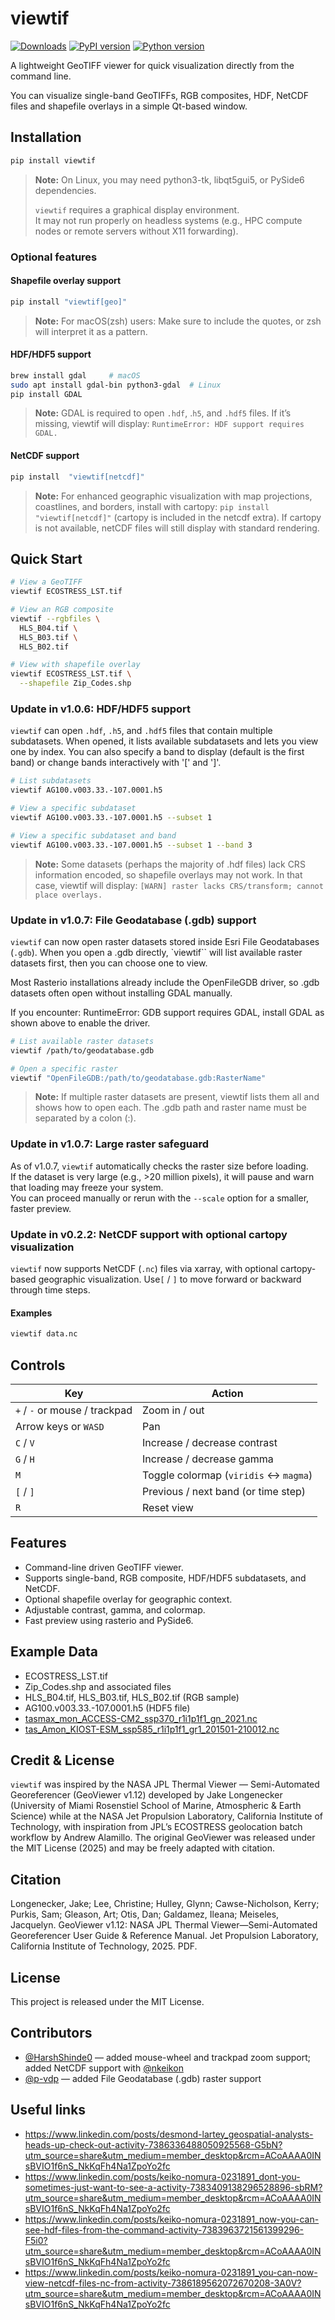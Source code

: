 # viewtif
[![Downloads](https://static.pepy.tech/badge/viewtif)](https://pepy.tech/project/viewtif)
[![PyPI version](https://img.shields.io/pypi/v/viewtif)](https://pypi.org/project/viewtif/)
[![Python version](https://img.shields.io/badge/python-%3E%3D3.9-blue.svg)](https://pypi.org/project/viewtif/)



A lightweight GeoTIFF viewer for quick visualization directly from the command line.  

You can visualize single-band GeoTIFFs, RGB composites, HDF, NetCDF files and shapefile overlays in a simple Qt-based window.

## Installation

```bash
pip install viewtif
```
> **Note:** On Linux, you may need python3-tk, libqt5gui5, or PySide6 dependencies.
> 
>`viewtif` requires a graphical display environment.  
> It may not run properly on headless systems (e.g., HPC compute nodes or remote servers without X11 forwarding).

### Optional features
#### Shapefile overlay support
```bash
pip install "viewtif[geo]"
```
> **Note:** For macOS(zsh) users:
> Make sure to include the quotes, or zsh will interpret it as a pattern.

#### HDF/HDF5 support 
```bash
brew install gdal     # macOS
sudo apt install gdal-bin python3-gdal  # Linux
pip install GDAL
```
> **Note:** GDAL is required to open `.hdf`, .`h5`, and `.hdf5` files. If it’s missing, viewtif will display: `RuntimeError: HDF support requires GDAL.`

#### NetCDF support 
```bash
pip install  "viewtif[netcdf]"
```
> **Note:** For enhanced geographic visualization with map projections, coastlines, and borders, install with cartopy: `pip install "viewtif[netcdf]"` (cartopy is included in the netcdf extra). If cartopy is not available, netCDF files will still display with standard rendering.
## Quick Start
```bash
# View a GeoTIFF
viewtif ECOSTRESS_LST.tif

# View an RGB composite
viewtif --rgbfiles \
  HLS_B04.tif \
  HLS_B03.tif \
  HLS_B02.tif

# View with shapefile overlay
viewtif ECOSTRESS_LST.tif \
  --shapefile Zip_Codes.shp
```
### Update in v1.0.6: HDF/HDF5 support
`viewtif` can open `.hdf`, `.h5`, and `.hdf5` files that contain multiple subdatasets. When opened, it lists available subdatasets and lets you view one by index. You can also specify a band to display (default is the first band) or change bands interactively with '[' and ']'.
```bash
# List subdatasets
viewtif AG100.v003.33.-107.0001.h5

# View a specific subdataset
viewtif AG100.v003.33.-107.0001.h5 --subset 1

# View a specific subdataset and band
viewtif AG100.v003.33.-107.0001.h5 --subset 1 --band 3
```
> **Note:** Some datasets (perhaps the majority of .hdf files) lack CRS information encoded, so shapefile overlays may not work. In that case, viewtif will display:
`[WARN] raster lacks CRS/transform; cannot place overlays.`

### Update in v1.0.7: File Geodatabase (.gdb) support
`viewtif` can now open raster datasets stored inside Esri File Geodatabases (`.gdb`). When you open a .gdb directly, `viewtif`` will list available raster datasets first, then you can choose one to view.

Most Rasterio installations already include the OpenFileGDB driver, so .gdb datasets often open without installing GDAL manually.

If you encounter: RuntimeError: GDB support requires GDAL, install GDAL as shown above to enable the driver.

```bash
# List available raster datasets
viewtif /path/to/geodatabase.gdb

# Open a specific raster
viewtif "OpenFileGDB:/path/to/geodatabase.gdb:RasterName"
```
> **Note:** If multiple raster datasets are present, viewtif lists them all and shows how to open each. The .gdb path and raster name must be separated by a colon (:).

### Update in v1.0.7: Large raster safeguard
As of v1.0.7, `viewtif` automatically checks the raster size before loading.  
If the dataset is very large (e.g., >20 million pixels), it will pause and warn that loading may freeze your system.  
You can proceed manually or rerun with the `--scale` option for a smaller, faster preview.

### Update in v0.2.2: NetCDF support with optional cartopy visualization
`viewtif` now supports NetCDF (`.nc`) files via xarray, with optional cartopy-based geographic visualization. Use`[` / `]` to move forward or backward through time steps.

#### Examples
```bash
viewtif data.nc
```

## Controls
| Key                  | Action                                  |
| -------------------- | --------------------------------------- |
| `+` / `-` or mouse / trackpad            | Zoom in / out                           |
| Arrow keys or `WASD` | Pan                                     |
| `C` / `V`            | Increase / decrease contrast            |
| `G` / `H`            | Increase / decrease gamma               |
| `M`                  | Toggle colormap (`viridis` ↔ `magma`)   |
| `[` / `]`            | Previous / next band (or time step)     |
| `R`                  | Reset view                              |

## Features
- Command-line driven GeoTIFF viewer.
- Supports single-band, RGB composite, HDF/HDF5 subdatasets, and NetCDF.
- Optional shapefile overlay for geographic context.
- Adjustable contrast, gamma, and colormap.
- Fast preview using rasterio and PySide6.

## Example Data
- ECOSTRESS_LST.tif
- Zip_Codes.shp and associated files
- HLS_B04.tif, HLS_B03.tif, HLS_B02.tif (RGB sample)
- AG100.v003.33.-107.0001.h5 (HDF5 file)
- [tasmax_mon_ACCESS-CM2_ssp370_r1i1p1f1_gn_2021.nc](https://data.nas.nasa.gov/nex-dcp30-cmip6/monthly/ACCESS-CM2/ssp370/r1i1p1f1/tasmax/tasmax_mon_ACCESS-CM2_ssp370_r1i1p1f1_gn_2021.nc)
- [tas_Amon_KIOST-ESM_ssp585_r1i1p1f1_gr1_201501-210012.nc](https://dap.ceda.ac.uk/badc/cmip6/data/CMIP6/ScenarioMIP/KIOST/KIOST-ESM/ssp585/r1i1p1f1/Amon/tas/gr1/v20191106/tas_Amon_KIOST-ESM_ssp585_r1i1p1f1_gr1_201501-210012.nc)

## Credit & License
`viewtif` was inspired by the NASA JPL Thermal Viewer — Semi-Automated Georeferencer (GeoViewer v1.12) developed by Jake Longenecker (University of Miami Rosenstiel School of Marine, Atmospheric & Earth Science) while at the NASA Jet Propulsion Laboratory, California Institute of Technology, with inspiration from JPL’s ECOSTRESS geolocation batch workflow by Andrew Alamillo. The original GeoViewer was released under the MIT License (2025) and may be freely adapted with citation.

## Citation
Longenecker, Jake; Lee, Christine; Hulley, Glynn; Cawse-Nicholson, Kerry; Purkis, Sam; Gleason, Art; Otis, Dan; Galdamez, Ileana; Meiseles, Jacquelyn. GeoViewer v1.12: NASA JPL Thermal Viewer—Semi-Automated Georeferencer User Guide & Reference Manual. Jet Propulsion Laboratory, California Institute of Technology, 2025. PDF.

## License
This project is released under the MIT License.

## Contributors
- [@HarshShinde0](https://github.com/HarshShinde0) — added mouse-wheel and trackpad zoom support; added NetCDF support with [@nkeikon](https://github.com/nkeikon) 
- [@p-vdp](https://github.com/p-vdp) — added File Geodatabase (.gdb) raster support

## Useful links
- https://www.linkedin.com/posts/desmond-lartey_geospatial-analysts-heads-up-check-out-activity-7386336488050925568-G5bN?utm_source=share&utm_medium=member_desktop&rcm=ACoAAAA0INsBVIO1f6nS_NkKqFh4Na1ZpoYo2fc
- https://www.linkedin.com/posts/keiko-nomura-0231891_dont-you-sometimes-just-want-to-see-a-activity-7383409138296528896-sbRM?utm_source=share&utm_medium=member_desktop&rcm=ACoAAAA0INsBVIO1f6nS_NkKqFh4Na1ZpoYo2fc
- https://www.linkedin.com/posts/keiko-nomura-0231891_now-you-can-see-hdf-files-from-the-command-activity-7383963721561399296-F5i0?utm_source=share&utm_medium=member_desktop&rcm=ACoAAAA0INsBVIO1f6nS_NkKqFh4Na1ZpoYo2fc
- https://www.linkedin.com/posts/keiko-nomura-0231891_you-can-now-view-netcdf-files-nc-from-activity-7386189562072670208-3A0V?utm_source=share&utm_medium=member_desktop&rcm=ACoAAAA0INsBVIO1f6nS_NkKqFh4Na1ZpoYo2fc
